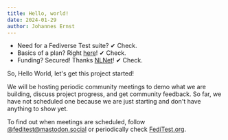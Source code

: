 ```yaml
---
title: Hello, world!
date: 2024-01-29
author: Johannes Ernst
---
```


* Need for a Fediverse Test suite? ✔ Check.
* Basics of a plan? Right [here](https://nlnet.nl/project/FediverseTestsuite/)! ✔ Check.
* Funding? Secured! Thanks [NLNet](https://nlnet.nl/news/2023/20231123-announcing-projects.html)! ✔ Check.

So, Hello World, let's get this project started!

We will be hosting periodic community meetings to demo what we are building, discuss
project progress, and get community feedback. So far, we have not scheduled one because we
are just starting and don't have anything to show yet.

To find out when meetings are scheduled, follow
[@feditest@mastodon.social](https://mastodon.social/@feditest) or periodically
check [FediTest.org](/).
